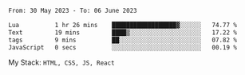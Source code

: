 <!--START_SECTION:waka-->

```txt
From: 30 May 2023 - To: 06 June 2023

Lua          1 hr 26 mins    ██████████████████▓░░░░░░   74.77 %
Text         19 mins         ████▒░░░░░░░░░░░░░░░░░░░░   17.22 %
tags         9 mins          ██░░░░░░░░░░░░░░░░░░░░░░░   07.82 %
JavaScript   0 secs          ░░░░░░░░░░░░░░░░░░░░░░░░░   00.19 %
```

<!--END_SECTION:waka-->
My Stack: `HTML, CSS, JS, React`
